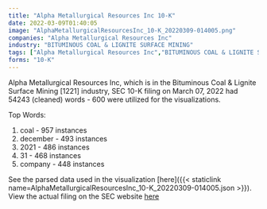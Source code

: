 ```yaml
---
title: "Alpha Metallurgical Resources Inc 10-K"
date: 2022-03-09T01:40:05
image: "AlphaMetallurgicalResourcesInc_10-K_20220309-014005.png"
companies: "Alpha Metallurgical Resources Inc"
industry: "BITUMINOUS COAL & LIGNITE SURFACE MINING"
tags: ["Alpha Metallurgical Resources Inc","BITUMINOUS COAL & LIGNITE SURFACE MINING","03-07-2022","10-K"]
forms: "10-K"
---
```

Alpha Metallurgical Resources Inc, which is in the Bituminous Coal & Lignite Surface Mining [1221] industry, SEC 10-K filing on March 07, 2022 had 54243 (cleaned) words - 600 were utilized for the visualizations.

Top Words:
1. coal - 957 instances
2. december - 493 instances
3. 2021 - 486 instances
4. 31 - 468 instances
5. company - 448 instances


See the parsed data used in the visualization [here]({{< staticlink name=AlphaMetallurgicalResourcesInc_10-K_20220309-014005.json >}}).  
View the actual filing on the SEC website [here](https://www.sec.gov/Archives/edgar/data/1704715/0001704715-22-000012.txt)